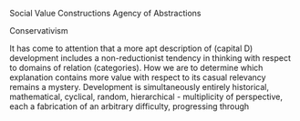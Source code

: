 


Social Value Constructions
Agency of Abstractions

Conservativism

















It has come to attention that a more apt description of (capital D) development includes a non-reductionist tendency in thinking with respect to domains of relation (categories). How we are to determine which explanation contains more value with respect to its casual relevancy remains a mystery. Development is simultaneously entirely historical, mathematical, cyclical, random, hierarchical -  multiplicity of perspective, each a fabrication of an arbitrary difficulty, progressing through   